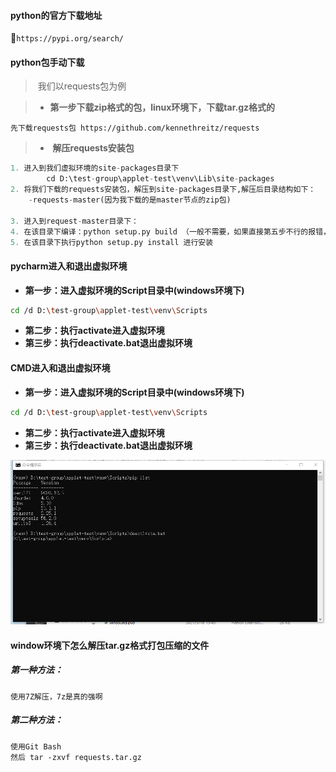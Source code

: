 #### python的官方下载地址

🔺`https://pypi.org/search/`



#### python包手动下载

> ​	我们以requests包为例



> - ​	**第一步下载zip格式的包，linux环境下，下载tar.gz格式的**

```
先下载requests包 https://github.com/kennethreitz/requests
```



> - ​	**解压requests安装包**

```python
1. 进入到我们虚拟环境的site-packages目录下
		cd D:\test-group\applet-test\venv\Lib\site-packages
2. 将我们下载的requests安装包，解压到site-packages目录下,解压后目录结构如下：
	-requests-master(因为我下载的是master节点的zip包)
	
3. 进入到request-master目录下：
4. 在该目录下编译：python setup.py build （一般不需要，如果直接第五步不行的报错，我可以这样弄一下）
5. 在该目录下执行python setup.py install 进行安装
```





#### pycharm进入和退出虚拟环境

- **第一步：进入虚拟环境的Script目录中(windows环境下)**

```bash
cd /d D:\test-group\applet-test\venv\Scripts
```

- **第二步：执行activate进入虚拟环境**
- **第三步：执行deactivate.bat退出虚拟环境**





#### CMD进入和退出虚拟环境

- **第一步：进入虚拟环境的Script目录中(windows环境下)**

```bash
cd /d D:\test-group\applet-test\venv\Scripts
```

- **第二步：执行activate进入虚拟环境**
- **第三步：执行deactivate.bat退出虚拟环境**

![](CMD虚拟环境的进入和退出.png)





#### window环境下怎么解压tar.gz格式打包压缩的文件

##### 第一种方法：

```
使用7Z解压，7z是真的强啊
```



##### 第二种方法：

```
使用Git Bash
然后 tar -zxvf requests.tar.gz
```

